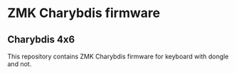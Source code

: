 # ZMK Charybdis firmware
## Charybdis 4x6

This repository contains ZMK Charybdis firmware for keyboard with dongle and not.